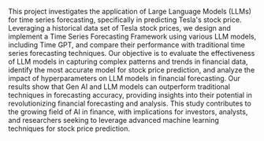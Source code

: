 This project investigates the application of Large Language Models (LLMs) for time series forecasting, specifically in predicting Tesla's stock price. Leveraging a historical data set of Tesla stock prices, we design and implement a Time Series Forecasting Framework using various LLM models, including Time GPT, and compare their performance with traditional time series forecasting techniques. Our objective is to evaluate the effectiveness of LLM models in capturing complex patterns and trends in financial data, identify the most accurate model for stock price prediction, and analyze the impact of hyperparameters on LLM models in financial forecasting. Our results show that Gen AI and LLM models can outperform traditional techniques in forecasting accuracy, providing insights into their potential in revolutionizing financial forecasting and analysis. This study contributes to the growing field of AI in finance, with implications for investors, analysts, and researchers seeking to leverage advanced machine learning techniques for stock price prediction. 
